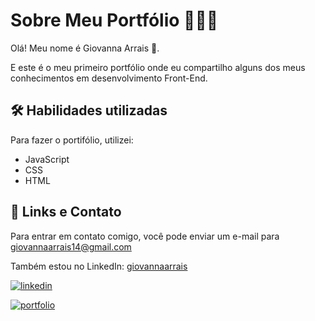 # Sobre Meu Portfólio 🚀🚀🚀

Olá! Meu nome é Giovanna Arrais 👋.

E este é o meu primeiro portfólio onde eu compartilho alguns dos meus conhecimentos em desenvolvimento Front-End.


## 🛠 Habilidades utilizadas
Para fazer o portifólio, utilizei:
- JavaScript
- CSS
- HTML



## 🔗 Links e Contato
Para entrar em contato comigo, você pode enviar um e-mail para giovannaarrais14@gmail.com

Também estou no LinkedIn: [giovannaarrais](https://www.linkedin.com/in/giovannaarrais/)

[![linkedin](https://img.shields.io/badge/linkedin-0A66C2?style=for-the-badge&logo=linkedin&logoColor=white)](https://www.linkedin.com/in/giovannaarrais/)

 
[![portfolio](https://img.shields.io/badge/my_portfolio-000?style=for-the-badge&logo=ko-fi&logoColor=white)]()
